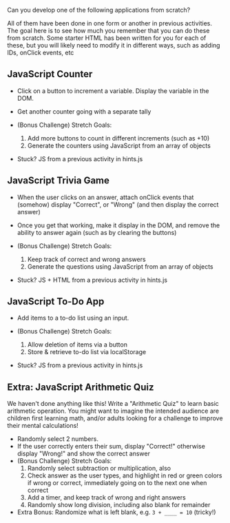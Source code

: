 Can you develop one of the following applications from scratch?

All of them have been done in one form or another in previous activities. The
goal here is to see how much you remember that you can do these from scratch.
Some starter HTML has been written for you for each of these, but you will
likely need to modify it in different ways, such as adding IDs, onClick events,
etc



JavaScript Counter
-----------------------------------------------

- Click on a button to increment a variable. Display the variable in the DOM.
- Get another counter going with a separate tally

- (Bonus Challenge) Stretch Goals:
    1. Add more buttons to count in different increments (such as +10)
    2. Generate the counters using JavaScript from an array of objects

- Stuck? JS from a previous activity in hints.js



JavaScript Trivia Game
-----------------------------------------------

- When the user clicks on an answer, attach onClick events that (somehow)
  display "Correct", or "Wrong" (and then display the correct answer)
- Once you get that working, make it display in the DOM, and remove the ability
  to answer again (such as by clearing the buttons)
- (Bonus Challenge) Stretch Goals:
    1. Keep track of correct and wrong answers
    2. Generate the questions using JavaScript from an array of objects

- Stuck? JS + HTML from a previous activity in hints.js



JavaScript To-Do App
-----------------------------------------------

- Add items to a to-do list using an input.
- (Bonus Challenge) Stretch Goals:
    1. Allow deletion of items via a button
    2. Store & retrieve to-do list via localStorage

- Stuck? JS from a previous activity in hints.js



Extra: JavaScript Arithmetic Quiz
-----------------------------------------------

We haven't done anything like this! Write a "Arithmetic Quiz" to learn basic
arithmetic operation. You might want to imagine the intended audience are
children first learning math, and/or adults looking for a challenge to improve
their mental calculations!

- Randomly select 2 numbers.
- If the user correctly enters their sum, display "Correct!" otherwise display
  "Wrong!" and show the correct answer
- (Bonus Challenge) Stretch Goals:
    1. Randomly select subtraction or multiplication, also
    2. Check answer as the user types, and highlight in red or green colors if
    wrong or correct, immediately going on to the next one when correct
    3. Add a timer, and keep track of wrong and right answers
    4. Randomly show long division, including also blank for remainder
- Extra Bonus: Randomize what is left blank, e.g. `3 + ____ = 10` (tricky!)

